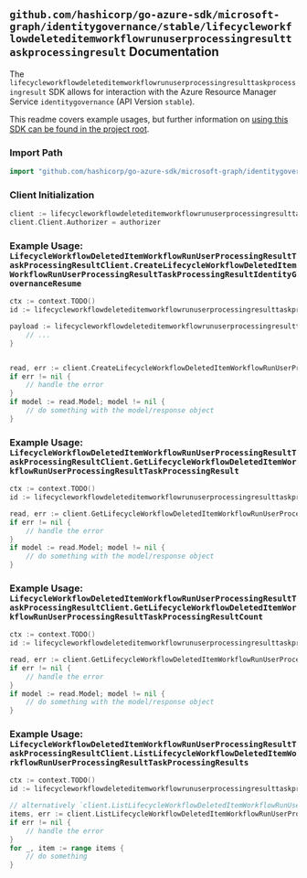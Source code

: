 
## `github.com/hashicorp/go-azure-sdk/microsoft-graph/identitygovernance/stable/lifecycleworkflowdeleteditemworkflowrunuserprocessingresulttaskprocessingresult` Documentation

The `lifecycleworkflowdeleteditemworkflowrunuserprocessingresulttaskprocessingresult` SDK allows for interaction with the Azure Resource Manager Service `identitygovernance` (API Version `stable`).

This readme covers example usages, but further information on [using this SDK can be found in the project root](https://github.com/hashicorp/go-azure-sdk/tree/main/docs).

### Import Path

```go
import "github.com/hashicorp/go-azure-sdk/microsoft-graph/identitygovernance/stable/lifecycleworkflowdeleteditemworkflowrunuserprocessingresulttaskprocessingresult"
```


### Client Initialization

```go
client := lifecycleworkflowdeleteditemworkflowrunuserprocessingresulttaskprocessingresult.NewLifecycleWorkflowDeletedItemWorkflowRunUserProcessingResultTaskProcessingResultClientWithBaseURI("https://management.azure.com")
client.Client.Authorizer = authorizer
```


### Example Usage: `LifecycleWorkflowDeletedItemWorkflowRunUserProcessingResultTaskProcessingResultClient.CreateLifecycleWorkflowDeletedItemWorkflowRunUserProcessingResultTaskProcessingResultIdentityGovernanceResume`

```go
ctx := context.TODO()
id := lifecycleworkflowdeleteditemworkflowrunuserprocessingresulttaskprocessingresult.NewIdentityGovernanceLifecycleWorkflowDeletedItemWorkflowIdRunIdUserProcessingResultIdTaskProcessingResultID("workflowIdValue", "runIdValue", "userProcessingResultIdValue", "taskProcessingResultIdValue")

payload := lifecycleworkflowdeleteditemworkflowrunuserprocessingresulttaskprocessingresult.CreateLifecycleWorkflowDeletedItemWorkflowRunUserProcessingResultTaskProcessingResultIdentityGovernanceResumeRequest{
	// ...
}


read, err := client.CreateLifecycleWorkflowDeletedItemWorkflowRunUserProcessingResultTaskProcessingResultIdentityGovernanceResume(ctx, id, payload)
if err != nil {
	// handle the error
}
if model := read.Model; model != nil {
	// do something with the model/response object
}
```


### Example Usage: `LifecycleWorkflowDeletedItemWorkflowRunUserProcessingResultTaskProcessingResultClient.GetLifecycleWorkflowDeletedItemWorkflowRunUserProcessingResultTaskProcessingResult`

```go
ctx := context.TODO()
id := lifecycleworkflowdeleteditemworkflowrunuserprocessingresulttaskprocessingresult.NewIdentityGovernanceLifecycleWorkflowDeletedItemWorkflowIdRunIdUserProcessingResultIdTaskProcessingResultID("workflowIdValue", "runIdValue", "userProcessingResultIdValue", "taskProcessingResultIdValue")

read, err := client.GetLifecycleWorkflowDeletedItemWorkflowRunUserProcessingResultTaskProcessingResult(ctx, id)
if err != nil {
	// handle the error
}
if model := read.Model; model != nil {
	// do something with the model/response object
}
```


### Example Usage: `LifecycleWorkflowDeletedItemWorkflowRunUserProcessingResultTaskProcessingResultClient.GetLifecycleWorkflowDeletedItemWorkflowRunUserProcessingResultTaskProcessingResultCount`

```go
ctx := context.TODO()
id := lifecycleworkflowdeleteditemworkflowrunuserprocessingresulttaskprocessingresult.NewIdentityGovernanceLifecycleWorkflowDeletedItemWorkflowIdRunIdUserProcessingResultID("workflowIdValue", "runIdValue", "userProcessingResultIdValue")

read, err := client.GetLifecycleWorkflowDeletedItemWorkflowRunUserProcessingResultTaskProcessingResultCount(ctx, id)
if err != nil {
	// handle the error
}
if model := read.Model; model != nil {
	// do something with the model/response object
}
```


### Example Usage: `LifecycleWorkflowDeletedItemWorkflowRunUserProcessingResultTaskProcessingResultClient.ListLifecycleWorkflowDeletedItemWorkflowRunUserProcessingResultTaskProcessingResults`

```go
ctx := context.TODO()
id := lifecycleworkflowdeleteditemworkflowrunuserprocessingresulttaskprocessingresult.NewIdentityGovernanceLifecycleWorkflowDeletedItemWorkflowIdRunIdUserProcessingResultID("workflowIdValue", "runIdValue", "userProcessingResultIdValue")

// alternatively `client.ListLifecycleWorkflowDeletedItemWorkflowRunUserProcessingResultTaskProcessingResults(ctx, id)` can be used to do batched pagination
items, err := client.ListLifecycleWorkflowDeletedItemWorkflowRunUserProcessingResultTaskProcessingResultsComplete(ctx, id)
if err != nil {
	// handle the error
}
for _, item := range items {
	// do something
}
```
